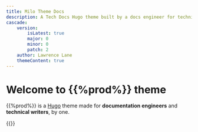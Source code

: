 ```yaml
---
title: Milo Theme Docs
description: A Tech Docs Hugo theme built by a docs engineer for technical writers.
cascade:
    version:
        isLatest: true
        major: 0
        minor: 0 
        patch: 2
    author: Lawrence Lane
    themeContent: true
---
```


# Welcome to {{%prod%}} theme

 {{%prod%}} is a [Hugo](https://gohugo.io/) theme made for **documentation engineers** and **technical writers**, by one.

  {{<quicklinks>}}